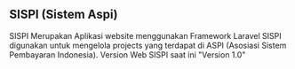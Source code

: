 ## SISPI (Sistem Aspi)

SISPI Merupakan Aplikasi website menggunakan Framework Laravel
SISPI digunakan untuk mengelola projects yang terdapat di ASPI (Asosiasi Sistem Pembayaran Indonesia).
Version Web SISPI saat ini "Version 1.0"

